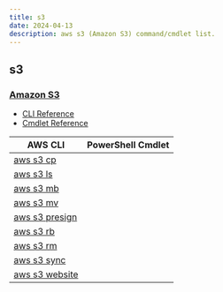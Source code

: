 ```yaml
---
title: s3
date: 2024-04-13
description: aws s3 (Amazon S3) command/cmdlet list.
---
```


## s3

### [Amazon S3](https://aws.amazon.com/s3/)

* [CLI Reference](https://awscli.amazonaws.com/v2/documentation/api/latest/reference/s3/index.html)
* [Cmdlet Reference](https://docs.aws.amazon.com/powershell/latest/reference/items/Amazon_Simple_Storage_Service_cmdlets.html)

|AWS CLI|PowerShell Cmdlet|
|----|----|
|[aws s3 cp](https://awscli.amazonaws.com/v2/documentation/api/latest/reference/s3/cp.html)||
|[aws s3 ls](https://awscli.amazonaws.com/v2/documentation/api/latest/reference/s3/ls.html)||
|[aws s3 mb](https://awscli.amazonaws.com/v2/documentation/api/latest/reference/s3/mb.html)||
|[aws s3 mv](https://awscli.amazonaws.com/v2/documentation/api/latest/reference/s3/mv.html)||
|[aws s3 presign](https://awscli.amazonaws.com/v2/documentation/api/latest/reference/s3/presign.html)||
|[aws s3 rb](https://awscli.amazonaws.com/v2/documentation/api/latest/reference/s3/rb.html)||
|[aws s3 rm](https://awscli.amazonaws.com/v2/documentation/api/latest/reference/s3/rm.html)||
|[aws s3 sync](https://awscli.amazonaws.com/v2/documentation/api/latest/reference/s3/sync.html)||
|[aws s3 website](https://awscli.amazonaws.com/v2/documentation/api/latest/reference/s3/website.html)||

